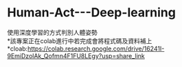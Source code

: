 # Human-Act---Deep-learning
使用深度學習的方式判別人體姿勢  
*該專案正在colab進行中若完成會將程式碼及資料補上  
*cloab:https://colab.research.google.com/drive/16241I-9EmiDzolAk_Qofmn4F1FU8LEgy?usp=share_link
